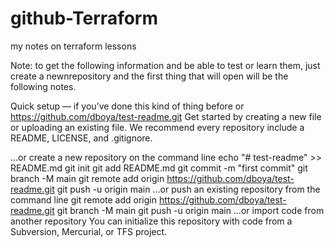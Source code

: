 # github-Terraform
my notes on terraform lessons


Note:
to get the following information and be able to test or learn them, just create a newnrepository and the first thing that will open will be the following notes.

Quick setup — if you’ve done this kind of thing before
or	
https://github.com/dboya/test-readme.git
Get started by creating a new file or uploading an existing file. We recommend every repository include a README, LICENSE, and .gitignore.

…or create a new repository on the command line
echo "# test-readme" >> README.md
git init
git add README.md
git commit -m "first commit"
git branch -M main
git remote add origin https://github.com/dboya/test-readme.git
git push -u origin main
…or push an existing repository from the command line
git remote add origin https://github.com/dboya/test-readme.git
git branch -M main
git push -u origin main
…or import code from another repository
You can initialize this repository with code from a Subversion, Mercurial, or TFS project.

